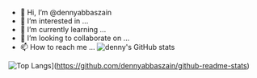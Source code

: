 - 👋 Hi, I’m @dennyabbaszain
- 👀 I’m interested in ...
- 🌱 I’m currently learning ...
- 💞️ I’m looking to collaborate on ...
- 📫 How to reach me ...
![denny's GitHub stats](https://github-readme-stats.vercel.app/api?username=dennyabbaszain&show_icons=true&theme=radical)

![Top Langs](https://github-readme-stats.vercel.app/api/top-langs/?username=dennyabbaszain&layout=compact)](https://github.com/dennyabbaszain/github-readme-stats)

